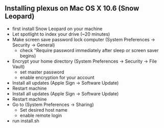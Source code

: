 Installing plexus on Mac OS X 10.6 (Snow Leopard)
-------------------------------------------------

* first install Snow Leopard on your machine
* Let spotlight to index your drive (~20 minutes)
* Make screen save password lock computer (System Preferences -> Security -> General)
  - check "Require password immediately after sleep or screen saver begins)
* Encrypt your home directory (System Preferences -> Security -> File Vault)
  - set master password
  - enable encryption for your account
* Install all updates (Apple Sign -> Software Update)
* Restart machine
* Install all updates (Apple Sign -> Software Update)
* Restart machine
* Go to (System Preferences -> Sharing)
  - Set desired host name
  - enable remote login
* run install.sh
